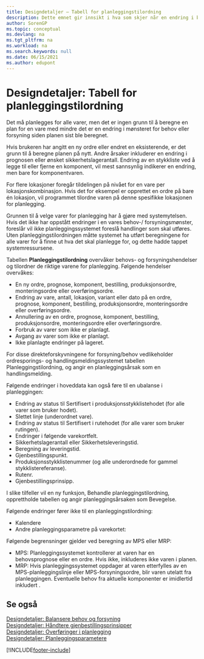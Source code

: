 ```yaml
---
title: Designdetaljer – Tabell for planleggingstilordning
description: Dette emnet gir innsikt i hva som skjer når en endring i behovs- eller forsyningsmønstrene krever at du beregner hvordan du planlegger for en vare.
author: SorenGP
ms.topic: conceptual
ms.devlang: na
ms.tgt_pltfrm: na
ms.workload: na
ms.search.keywords: null
ms.date: 06/15/2021
ms.author: edupont
---
```

# Designdetaljer: Tabell for planleggingstilordning
Det må planlegges for alle varer, men det er ingen grunn til å beregne en plan for en vare med mindre det er en endring i mønsteret for behov eller forsyning siden planen sist ble beregnet.  

Hvis brukeren har angitt en ny ordre eller endret en eksisterende, er det grunn til å beregne planen på nytt. Andre årsaker inkluderer en endring i prognosen eller ønsket sikkerhetslagerantall. Endring av en stykkliste ved å legge til eller fjerne en komponent, vil mest sannsynlig indikerer en endring, men bare for komponentvaren.  

For flere lokasjoner foregår tildelingen på nivået for en vare per lokasjonskombinasjon. Hvis det for eksempel er opprettet en ordre på bare én lokasjon, vil programmet tilordne varen på denne spesifikke lokasjonen for planlegging.  

Grunnen til å velge varer for planlegging har å gjøre med systemytelsen. Hvis det ikke har oppstått endringer i en vares behov-/ forsyningsmønster, foreslår vil ikke planleggingssystemet foreslå handlinger som skal utføres. Uten planleggingstilordningen måtte systemet ha utført beregningene for alle varer for å finne ut hva det skal planlegge for, og dette hadde tappet systemressursene.  

Tabellen **Planleggingstilordning** overvåker behovs- og forsyningshendelser og tilordner de riktige varene for planlegging. Følgende hendelser overvåkes:  

* En ny ordre, prognose, komponent, bestilling, produksjonsordre, monteringsordre eller overføringsordre.  
* Endring av vare, antall, lokasjon, variant eller dato på en ordre, prognose, komponent, bestilling, produksjonsordre, monteringsordre eller overføringsordre.  
* Annullering av en ordre, prognose, komponent, bestilling, produksjonsordre, monteringsordre eller overføringsordre.  
* Forbruk av varer som ikke er planlagt.  
* Avgang av varer som ikke er planlagt.  
* Ikke planlagte endringer på lageret.  

For disse direkteforskyvningene for forsyning/behov vedlikeholder ordresporings- og handlingsmeldingssystemet tabellen Planleggingstilordning, og angir en planleggingsårsak som en handlingsmelding.  

Følgende endringer i hoveddata kan også føre til en ubalanse i planleggingen:  

* Endring av status til Sertifisert i produksjonsstykklistehodet (for alle varer som bruker hodet).  
* Slettet linje (underordnet vare).  
* Endring av status til Sertifisert i rutehodet (for alle varer som bruker rutingen).  
* Endringer i følgende varekortfelt.  
* Sikkerhetslagerantall eller Sikkerhetsleveringstid.  
* Beregning av leveringstid.  
* Gjenbestillingspunkt.  
* Produksjonsstykklistenummer (og alle underordnede for gammel stykklistereferanse).  
* Rutenr.  
* Gjenbestillingsprinsipp.  

I slike tilfeller vil en ny funksjon, Behandle planleggingstilordning, opprettholde tabellen og angir planleggingsårsaken som Bevegelse.  

Følgende endringer fører ikke til en planleggingstilordning:  

* Kalendere  
* Andre planleggingsparametre på varekortet:  

Følgende begrensninger gjelder ved beregning av MPS eller MRP:  

* MPS: Planleggingssystemet kontrollerer at varen har en behovsprognose eller en ordre. Hvis ikke, inkluderes ikke varen i planen.  
* MRP: Hvis planleggingssystemet oppdager at varen etterfylles av en MPS-planleggingslinje eller MPS-forsyningsordre, blir varen utelatt fra planleggingen. Eventuelle behov fra aktuelle komponenter er imidlertid inkludert .  

## Se også  
[Designdetaljer: Balansere behov og forsyning](design-details-balancing-demand-and-supply.md)   
[Designdetaljer: Håndtere gjenbestillingsprinsipper](design-details-handling-reordering-policies.md)   
[Designdetaljer: Overføringer i planlegging](design-details-transfers-in-planning.md)   
[Designdetaljer: Planleggingsparametere](design-details-planning-parameters.md)  


[!INCLUDE[footer-include](includes/footer-banner.md)]